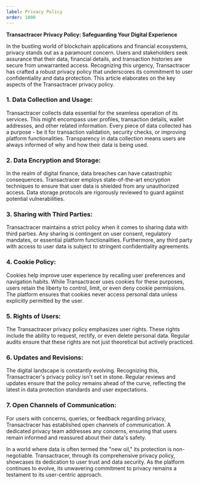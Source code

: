 ```yaml
---
label: Privacy Policy
order: 1000
---
```


**Transactracer Privacy Policy: Safeguarding Your Digital Experience**

In the bustling world of blockchain applications and financial ecosystems, privacy stands out as a paramount concern. Users and stakeholders seek assurance that their data, financial details, and transaction histories are secure from unwarranted access. Recognizing this urgency, Transactracer has crafted a robust privacy policy that underscores its commitment to user confidentiality and data protection. This article elaborates on the key aspects of the Transactracer privacy policy.

### 1. Data Collection and Usage:

Transactracer collects data essential for the seamless operation of its services. This might encompass user profiles, transaction details, wallet addresses, and other related information. Every piece of data collected has a purpose - be it for transaction validation, security checks, or improving platform functionalities. Transparency in data collection means users are always informed of why and how their data is being used.

### 2. Data Encryption and Storage:

In the realm of digital finance, data breaches can have catastrophic consequences. Transactracer employs state-of-the-art encryption techniques to ensure that user data is shielded from any unauthorized access. Data storage protocols are rigorously reviewed to guard against potential vulnerabilities.

### 3. Sharing with Third Parties:

Transactracer maintains a strict policy when it comes to sharing data with third parties. Any sharing is contingent on user consent, regulatory mandates, or essential platform functionalities. Furthermore, any third party with access to user data is subject to stringent confidentiality agreements.

### 4. Cookie Policy:

Cookies help improve user experience by recalling user preferences and navigation habits. While Transactracer uses cookies for these purposes, users retain the liberty to control, limit, or even deny cookie permissions. The platform ensures that cookies never access personal data unless explicitly permitted by the user.

### 5. Rights of Users:

The Transactracer privacy policy emphasizes user rights. These rights include the ability to request, rectify, or even delete personal data. Regular audits ensure that these rights are not just theoretical but actively practiced.

### 6. Updates and Revisions:

The digital landscape is constantly evolving. Recognizing this, Transactracer's privacy policy isn't set in stone. Regular reviews and updates ensure that the policy remains ahead of the curve, reflecting the latest in data protection standards and user expectations.

### 7. Open Channels of Communication:

For users with concerns, queries, or feedback regarding privacy, Transactracer has established open channels of communication. A dedicated privacy team addresses any concerns, ensuring that users remain informed and reassured about their data's safety.

In a world where data is often termed the "new oil," its protection is non-negotiable. Transactracer, through its comprehensive privacy policy, showcases its dedication to user trust and data security. As the platform continues to evolve, its unwavering commitment to privacy remains a testament to its user-centric approach.